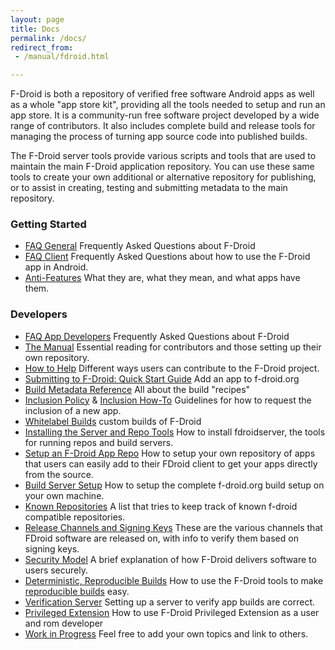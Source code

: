 ```yaml
---
layout: page
title: Docs
permalink: /docs/
redirect_from:
 - /manual/fdroid.html

---
```


F-Droid is both a repository of verified free software Android apps as
well as a whole "app store kit", providing all the tools needed to
setup and run an app store. It is a community-run free software
project developed by a wide range of contributors. It also includes
complete build and release tools for managing the process of turning
app source code into published builds.

The F-Droid server tools provide various scripts and tools that are used
to maintain the main F-Droid application repository. You can use these
same tools to create your own additional or alternative repository for
publishing, or to assist in creating, testing and submitting metadata to
the main repository.


### Getting Started

* [FAQ General](FAQ_-_General) Frequently Asked Questions about F-Droid
* [FAQ Client](FAQ_-_Client) Frequently Asked Questions about how to use the F-Droid app in Android.
* [Anti-Features](https://f-droid.org/wiki/page/Antifeatures) What they are, what they mean, and what apps have them.


### Developers

* [FAQ App Developers](FAQ_-_App_Developers) Frequently Asked Questions about F-Droid
* [The Manual](../manual/) Essential reading for contributors and those setting up their own repository.
* [How to Help](How_to_Help) Different ways users can contribute to the F-Droid project.
* [Submitting to F-Droid: Quick Start Guide](Submitting_to_F-Droid_Quick_Start_Guide) Add an app to f-droid.org
* [Build Metadata Reference](Build_Metadata_Reference) All about the build "recipes"
* [Inclusion Policy](Inclusion_Policy) & [Inclusion How-To](Inclusion_How-To)  Guidelines for how to request the inclusion of a new app.
* [Whitelabel Builds](Whitelabel_Builds) custom builds of F-Droid
* [Installing the Server and Repo Tools](Installing_the_Server_and_Repo_Tools) How to install fdroidserver, the tools for running repos and build servers.
* [Setup an F-Droid App Repo](Setup_an_F-Droid_App_Repo) How to setup your own repository of apps that users can easily add to their FDroid client to get your apps directly from the source.
* [Build Server Setup](Build_Server_Setup) How to setup the complete f-droid.org build setup on your own machine.
* [Known Repositories](https://f-droid.org/wiki/page/Known_Repositories) A list that tries to keep track of known f-droid compatible repositories.
* [Release Channels and Signing Keys](Release_Channels_and_Signing_Keys) These are the various channels that FDroid software are released on, with info to verify them based on signing keys.
* [Security Model](Security_Model) A brief explanation of how F-Droid delivers software to users securely.
* [Deterministic, Reproducible Builds](Deterministic,_Reproducible_Builds) How to use the F-Droid tools to make [reproducible builds](https://reproducible-builds.org) easy.
* [Verification Server](Verification_Server) Setting up a server to verify app builds are correct.
* [Privileged Extension](https://gitlab.com/fdroid/privileged-extension) How to use F-Droid Privileged Extension as a user and rom developer
* [Work in Progress](https://f-droid.org/wiki/page/Work_in_Progress) Feel free to add your own topics and link to others.
